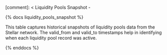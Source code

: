 [comment]: < Liquidity Pools Snapshot -

{% docs liquidity_pools_snapshot %}

This table captures historical snapshots of liquidity pools data from the Stellar network. The valid_from and valid_to timestamps help in identifying when each liquidity pool record was active.

{% enddocs %}
